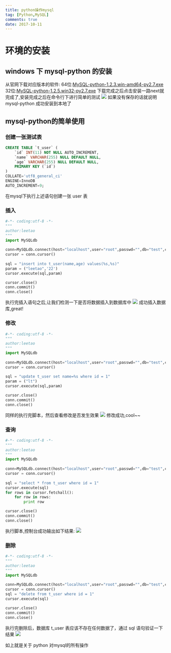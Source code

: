 ```yaml
---
title: python操作mysql
tag: [Python,MySQL]
comments: true
date: 2017-10-11
---
```








# 环境的安装
## windows 下 mysql-python 的安装
从官网下载对应版本的软件:
64位:[MySQL-python-1.2.3.win-amd64-py2.7.exe](http://pan.baidu.com/s/1c1W9FXY)
32位:[MySQL-python-1.2.5.win32-py2.7.exe](http://pan.baidu.com/s/1jI9DeOQ)
下载完成之后点击安装一路next就完成了,安装完成之后在命令行下进行简单的测试
![](http://ww3.sinaimg.cn/large/d9e82fa4jw1f8okr3dogej20ht03hjro.jpg)
如果没有保存的话就说明 mysql-python 成功安装到本地了

## mysql-python的简单使用
### 创建一张测试表
```sql
CREATE TABLE `t_user` (
	`id` INT(11) NOT NULL AUTO_INCREMENT,
	`name` VARCHAR(255) NULL DEFAULT NULL,
	`age` VARCHAR(255) NULL DEFAULT NULL,
	PRIMARY KEY (`id`)
)
COLLATE='utf8_general_ci'
ENGINE=InnoDB
AUTO_INCREMENT=9;
```
在mysql下执行上述语句创建一张 user 表

### 插入
```python
#-*- coding:utf-8 -*-
"""
author:leetao
"""
import MySQLdb
        
conn=MySQLdb.connect(host="localhost",user="root",passwd="",db="test",charset="utf8")    
cursor = conn.cursor()      
         
sql = "insert into t_user(name,age) values(%s,%s)"     
param = ("leetao",'22')      
cursor.execute(sql,param)

cursor.close()
conn.commit()
conn.close()
```
执行完插入语句之后,让我们检测一下是否将数据插入到数据库中
![](http://ww4.sinaimg.cn/large/d9e82fa4jw1f8olulb8irj20hy0440sy.jpg)
成功插入数据库,great!

### 修改
```python
#-*- coding:utf-8 -*-
"""
author:leetao
"""
import MySQLdb
        
conn=MySQLdb.connect(host="localhost",user="root",passwd="",db="test",charset="utf8")    
cursor = conn.cursor()      
         
sql = "update t_user set name=%s where id = 1"     
param = ("lt")      
cursor.execute(sql,param) 

cursor.close()
conn.commit()
conn.close()
```
同样的执行完脚本，然后查看修改是否发生效果
![](http://ww1.sinaimg.cn/large/d9e82fa4jw1f8olz8fwbuj20hx03iwek.jpg)
修改成功,cool~~

### 查询
```python
#-*- coding:utf-8 -*-
"""
author:leetao
"""
import MySQLdb
        
conn=MySQLdb.connect(host="localhost",user="root",passwd="",db="test",charset="utf8")    
cursor = conn.cursor()      
         
sql = "select * from t_user where id = 1"     
cursor.execute(sql)
for rows in cursor.fetchall():
    for row in rows:
        print row

cursor.close()
conn.commit()
conn.close()
```
执行脚本,控制台成功输出如下结果:
![](http://ww4.sinaimg.cn/large/d9e82fa4jw1f8om1nxqbbj20g101omwz.jpg)

### 删除
```python
#-*- coding:utf-8 -*-
"""
author:leetao
"""
import MySQLdb
        
conn=MySQLdb.connect(host="localhost",user="root",passwd="",db="test",charset="utf8")    
cursor = conn.cursor()   
sql = "delete from t_user where id = 1"
cursor.execute(sql)

cursor.close()
conn.commit()
conn.close()
```
执行完删除后，数据库 t_user 表应该不存在任何数据了，通过 sql 语句验证一下结果
![](http://ww2.sinaimg.cn/large/d9e82fa4jw1f8om5yvdaij20hv01tmx1.jpg)

如上就是关于 python 对mysql的所有操作
